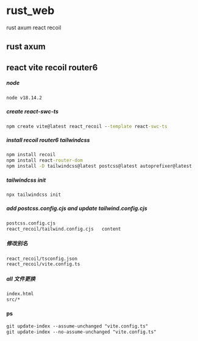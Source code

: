 # rust_web
rust axum react recoil


## rust axum






## react vite recoil router6

##### node
```cmd
node v18.14.2
```

##### create react-swc-ts
```cmd
npm create vite@latest react_recoil --template react-swc-ts
```

##### install recoil router6 tailwindcss
```cmd
npm install recoil
npm install react-router-dom
npm install -D tailwindcss@latest postcss@latest autoprefixer@latest
```
##### tailwindcss init
```cmd
npx tailwindcss init
```

##### add  postcss.config.cjs  and  update tailwind.config.cjs
```html
postcss.config.cjs
react_recoil/tailwind.config.cjs   content
```

##### 修改别名
```html
react_recoil/tsconfig.json
react_recoil/vite.config.ts
```

##### all 文件更换
```html
index.html
src/*
```



#### ps

```html
git update-index --assume-unchanged "vite.config.ts"
git update-index --no-assume-unchanged "vite.config.ts"
```
